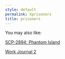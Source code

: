 ```yaml
---
style: default
permalink: Xprisoners
title: prisoners
---
```

You may also like:

[SCP-2894: Phantom Island](http://scp-wiki.net/scp-2894)

[Work Journal 2](http://scp-wiki.net/work-journal-2)
